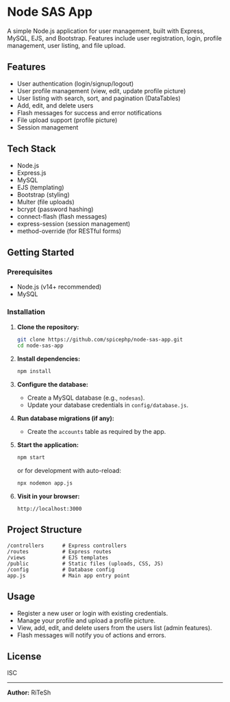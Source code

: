 # Node SAS App

A simple Node.js application for user management, built with Express, MySQL, EJS, and Bootstrap. Features include user registration, login, profile management, user listing, and file upload.

## Features

- User authentication (login/signup/logout)
- User profile management (view, edit, update profile picture)
- User listing with search, sort, and pagination (DataTables)
- Add, edit, and delete users
- Flash messages for success and error notifications
- File upload support (profile picture)
- Session management

## Tech Stack

- Node.js
- Express.js
- MySQL
- EJS (templating)
- Bootstrap (styling)
- Multer (file uploads)
- bcrypt (password hashing)
- connect-flash (flash messages)
- express-session (session management)
- method-override (for RESTful forms)

## Getting Started

### Prerequisites

- Node.js (v14+ recommended)
- MySQL

### Installation

1. **Clone the repository:**
   ```bash
   git clone https://github.com/spicephp/node-sas-app.git
   cd node-sas-app
   ```

2. **Install dependencies:**
   ```bash
   npm install
   ```

3. **Configure the database:**
   - Create a MySQL database (e.g., `nodesas`).
   - Update your database credentials in `config/database.js`.

4. **Run database migrations (if any):**
   - Create the `accounts` table as required by the app.

5. **Start the application:**
   ```bash
   npm start
   ```
   or for development with auto-reload:
   ```bash
   npx nodemon app.js
   ```

6. **Visit in your browser:**
   ```
   http://localhost:3000
   ```

## Project Structure

```
/controllers      # Express controllers
/routes           # Express routes
/views            # EJS templates
/public           # Static files (uploads, CSS, JS)
/config           # Database config
app.js            # Main app entry point
```

## Usage

- Register a new user or login with existing credentials.
- Manage your profile and upload a profile picture.
- View, add, edit, and delete users from the users list (admin features).
- Flash messages will notify you of actions and errors.

## License

ISC

---

**Author:** RiTeSh
